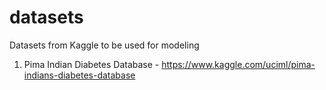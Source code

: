 # datasets
Datasets from Kaggle to be used for modeling
1. Pima Indian Diabetes Database - https://www.kaggle.com/uciml/pima-indians-diabetes-database
